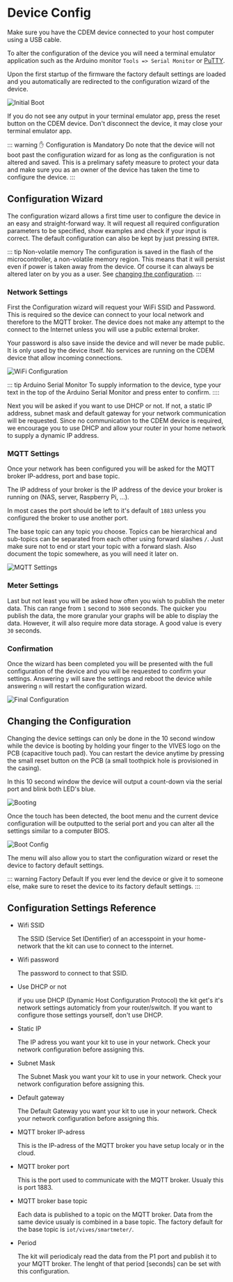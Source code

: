 # Device Config

Make sure you have the CDEM device connected to your host computer using a USB cable.

To alter the configuration of the device you will need a terminal emulator application such as the Arduino monitor `Tools => Serial Monitor` or [PuTTY](https://www.putty.org/).

Upon the first startup of the firmware the factory default settings are loaded and you automatically are redirected to the configuration wizard of the device.

![Initial Boot](./images/initial_boot.png)

If you do not see any output in your terminal emulator app, press the reset button on the CDEM device. Don't disconnect the device, it may close your terminal emulator app.

::: warning ✋ Configuration is Mandatory
Do note that the device will not boot past the configuration wizard for as long as the configuration is not altered and saved. This is a prelimary safety measure to protect your data and make sure you as an owner of the device has taken the time to configure the device.
:::

## Configuration Wizard

The configuration wizard allows a first time user to configure the device in an easy and straight-forward way. It will request all required configuration parameters to be specified, show examples and check if your input is correct. The default configuration can also be kept by just pressing `ENTER`.

::: tip Non-volatile memory
The configuration is saved in the flash of the microcontroller, a non-volatile memory region. This means that it will persist even if power is taken away from the device. Of course it can always be altered later on by you as a user. See [changing the configuration](#changing-the-configuration).
:::

### Network Settings

First the Configuration wizard will request your WiFi SSID and Password. This is required so the device can connect to your local network and therefore to the MQTT broker. The device does not make any attempt to the connect to the Internet unless you will use a public external broker.

Your password is also save inside the device and will never be made public. It is only used by the device itself. No services are running on the CDEM device that allow incoming connections.

![WiFi Configuration](./images/wifi.png)

::: tip Arduino Serial Monitor
To supply information to the device, type your text in the top of the Arduino Serial Monitor and press enter to confirm.
::::

Next you will be asked if you want to use DHCP or not. If not, a static IP address, subnet mask and default gateway for your network communication will be requested. Since no communication to the CDEM device is required, we encourage you to use DHCP and allow your router in your home network to supply a dynamic IP address.

### MQTT Settings

Once your network has been configured you will be asked for the MQTT broker IP-address, port and base topic.

The IP address of your broker is the IP address of the device your broker is running on (NAS, server, Raspberry Pi, ...).

In most cases the port should be left to it's default of `1883` unless you configured the broker to use another port.

The base topic can any topic you choose. Topics can be hierarchical and sub-topics can be separated from each other using forward slashes `/`. Just make sure not to end or start your topic with a forward slash. Also document the topic somewhere, as you will need it later on.

![MQTT Settings](./images/mqtt_settings.png)

### Meter Settings

Last but not least you will be asked how often you wish to publish the meter data. This can range from `1` second to `3600` seconds. The quicker you publish the data, the more granular your graphs will be able to display the data. However, it will also require more data storage. A good value is every `30` seconds.

### Confirmation

Once the wizard has been completed you will be presented with the full configuration of the device and you will be requested to confirm your settings. Answering `y` will save the settings and reboot the device while answering `n` will restart the configuration wizard.

![Final Configuration](./images/final_config.png)

## Changing the Configuration

Changing the device settings can only be done in the 10 second window while the device is booting by holding your finger to the VIVES logo on the PCB (capacitive touch pad). You can restart the device anytime by pressing the small reset button on the PCB (a small toothpick hole is provisioned in the casing).

In this 10 second window the device will output a count-down via the serial port and blink both LED's blue.

![Booting](./images/boot_config_window.png)

Once the touch has been detected, the boot menu and the current device configuration will be outputted to the serial port and you can alter all the settings similar to a computer BIOS.

![Boot Config](./images/boot_config.png)

The menu will also allow you to start the configuration wizard or reset the device to factory default settings.

::: warning Factory Default
If you ever lend the device or give it to someone else, make sure to reset the device to its factory default settings.
:::

## Configuration Settings Reference

* Wifi SSID

    The SSID (Service Set IDentifier) of an accesspoint in your home-network that the kit can use to connect to the internet.

* Wifi password

    The password to connect to that SSID.

* Use DHCP or not

    if you use DHCP (Dynamic Host Configuration Protocol) the kit get's it's network settings automaticly from your router/switch. If you want to configure those settings yourself, don't use DHCP.

* Static IP

    The IP adress you want your kit to use in your network. Check your network configuration before assigning this.

* Subnet Mask

    The Subnet Mask you want your kit to use in your network. Check your network configuration before assigning this.

* Default gateway

    The Default Gateway you want your kit to use in your network. Check your network configuration before assigning this.

* MQTT broker IP-adress

    This is the IP-adress of the MQTT broker you have setup localy or in the cloud. 

* MQTT broker port

    This is the port used to communicate with the MQTT broker. Usualy this is port 1883.

* MQTT broker base topic

    Each data is published to a topic on the MQTT broker. Data from the same device usualy is combined in a base topic.
    The factory default for the base topic is `iot/vives/smartmeter/`.

* Period

    The kit will periodicaly read the data from the P1 port and publish it to your MQTT broker. The lenght of that period [seconds] can be set with this configuration.